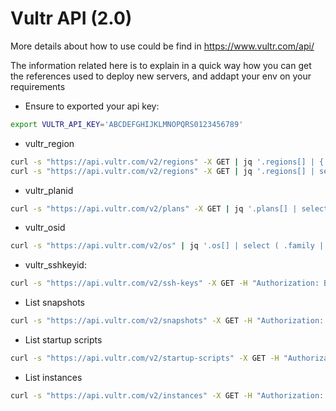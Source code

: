 # Vultr API (2.0)

More details about how to use could be find in https://www.vultr.com/api/

The information related here is to explain in a quick way how you can get the references
used to deploy new servers, and addapt your env on your requirements

* Ensure to exported your api key:
```bash 
export VULTR_API_KEY='ABCDEFGHIJKLMNOPQRS0123456789'
```

* vultr_region
```bash 
curl -s "https://api.vultr.com/v2/regions" -X GET | jq '.regions[] | { id: .id, name: .city } '
curl -s "https://api.vultr.com/v2/regions" -X GET | jq '.regions[] | select( .country | contains("DE")) | { id: .id, name: .city }'
```

* vultr_planid
```bash 
curl -s "https://api.vultr.com/v2/plans" -X GET | jq '.plans[] | select( .locations[] | contains("fra")) | select ( .ram == 8192 ) | select ( .type == "vc2" ) '
```

* vultr_osid
```bash 
curl -s "https://api.vultr.com/v2/os" | jq '.os[] | select ( .family | contains("ubuntu"))'
```

* vultr_sshkeyid:
```bash 
curl -s "https://api.vultr.com/v2/ssh-keys" -X GET -H "Authorization: Bearer ${VULTR_API_KEY}" | jq '.ssh_keys[]'
```

* List snapshots
```bash 
curl -s "https://api.vultr.com/v2/snapshots" -X GET -H "Authorization: Bearer ${VULTR_API_KEY}" | jq '.snapshots[]'
```

* List startup scripts 
```bash 
curl -s "https://api.vultr.com/v2/startup-scripts" -X GET -H "Authorization: Bearer ${VULTR_API_KEY}" | jq '.startup_scripts[]'
```

* List instances 
```bash 
curl -s "https://api.vultr.com/v2/instances" -X GET -H "Authorization: Bearer ${VULTR_API_KEY}" | jq '.instances[]'
```
